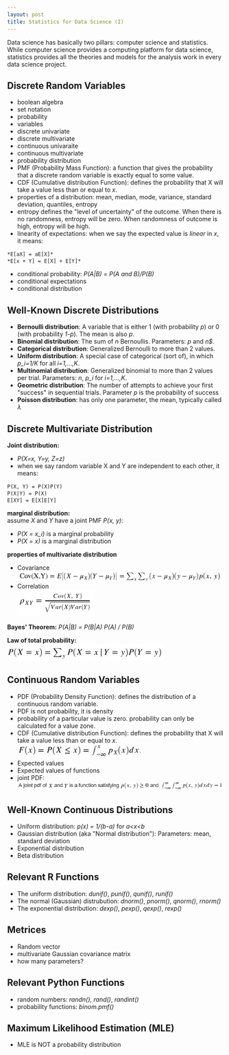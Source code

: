 ```yaml
---
layout: post
title: Statistics for Data Science (I)
---
```


Data science has basically two pillars: computer science and statistics. While computer science provides a computing platform for data science, statistics provides all the theories and models for the analysis work in every data science project.

## Discrete Random Variables
- boolean algebra
- set notation
- probability
- variables
- discrete univariate
- discrete multivariate
- continuous univaraite
- continuous multivariate
- probability distribution
- PMF (Probability Mass Function): a function that gives the probability that a discrete random variable is exactly equal to some value.
- CDF (Cumulative distribution Function): defines the probability that X will take a value less than or equal to *x*.
- properties of a distribution: mean, median, mode, variance, standard deviation, quantiles, entropy
- entropy defines the "level of uncertainty" of the outcome. When there is no randomness, entropy will be zero. When randomness of outcome is high, entropy will be high.
- linearity of expectations: when we say the expected value is *linear* in *x*, it means:
```
*E[aX] = aE[X]*
*E[x + Y] = E[X] + E[Y]*
```
- conditional probability: *P(A|B) = P(A and B)/P(B)*
- conditional expectations
- conditional distribution

## Well-Known Discrete Distributions
- **Bernoulli distribution**: A variable that is either 1 (with probability *p*) or 0 (with probability *1-p*). The mean is also *p*.
- **Binomial distribution**: The sum of *n* Bernoullis. Parameters: *p* and *n$*.
- **Categorical distribution**: Generalized Bernoulli to more than 2 values.
- **Uniform distribution**: A special case of categorical (sort of), in which *p_i=1/K* for all *i=1,...,K*.
- **Multinomial distribution**: Generalized binomial to more than 2 values per trial. Parameters: *n*, *p_i* for *i=1,...,K*.
- **Geometric distribution**: The number of attempts to achieve your first "success" in sequential trials. Parameter *p* is the probability of success
- **Poisson distribution**: has only one parameter, the mean, typically called $\lambda$

## Discrete Multivariate Distribution
**Joint distribution:**
- *P(X=x, Y=y, Z=z)*
- when we say random variable X and Y are independent to each other, it means:
```
P(X, Y) = P(X)P(Y)
P(X|Y) = P(X)
E[XY] = E[X]E[Y]
```

**marginal distribution:**  
assume *X* and *Y* have a joint PMF *P(x, y)*:
- *P(X = x_i)* is a marginal probability
- *P(X = x)* is a marginal distribution

**properties of multivariate distribution**  
- Covariance  
![](img/covariance.jpg)
- Correlation  
![](img/Correlation.jpg)

**Bayes' Theorem:**
*P(A|B) = P(B|A) P(A) / P(B)*  

**Law of total probability:**  
![](img/law-of-total-probability.JPG)


## Continuous Random Variables
- PDF (Probability Density Function): defines the distribution of a continuous random variable.
- PDF is not probability, it is density
- probability of a particular value is zero. probability can only be calculated for a value zone.
- CDF (Cumulative distribution Function): defines the probability that X will take a value less than or equal to *x*.  
![](img/cdf.JPG)  
- Expected values
- Expected values of functions
- joint PDF:  
![](img/joint-PDF.JPG)


## Well-Known Continuous Distributions  
- Uniform distribution: *p(x) = 1/(b-a)* for *a<x<b*
- Gaussian distribution (aka "Normal distribution"): Parameters: mean, standard deviation
- Exponential distribution
- Beta distribution

## Relevant R Functions
- The uniform distribution: *dunif()*, *punif()*, *qunif()*, *runif()*
- The normal (Gaussian) distrubution: *dnorm()*, *pnorm()*, *qnorm()*, *rnorm()*
- The exponential distribution: *dexp()*, *pexp()*, *qexp()*, *rexp()*

## Metrices
- Random vector
- multivariate Gaussian covariance matrix
- how many parameters?

## Relevant Python Functions
- random numbers: *randn()*, *rand()*, *randint()*
- probability functions: *binom.pmf()*

## Maximum Likelihood Estimation (MLE)
- MLE is NOT a probability distribution
